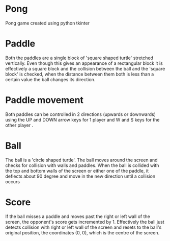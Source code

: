 # Pong
Pong game created using python tkinter

# Paddle
Both the paddles are a single block of 'square shaped turtle' stretched vertically. Even though this gives an appearance of a rectangular block it is effectively a square block and the collision between the ball and the 'square block' is checked, when the distance between them both is less than a certain value the ball changes its direction.

# Paddle movement
Both paddles can be controlled in 2 directions (upwards or downwards) using the UP and DOWN arrow keys for 1 player and W and S keys for the other player .

# Ball
The ball is a 'circle shaped turtle'. The ball moves around the screen and checks for collision with walls and paddles. When the ball is collided with the top and bottom walls of the screen or either one of the paddle, it deflects about 90 degree and move in the new direction until a collision occurs

# Score
If the ball misses a paddle and moves past the right or left wall of the screen, the opponent's score gets incremented by 1. Effectively the ball just detects collision with right or left wall of the screen and resets to the ball's original position, the coordinates (0, 0), which is the centre of the screen.
